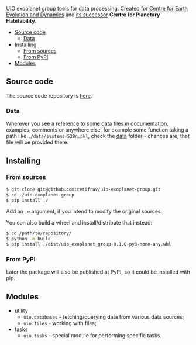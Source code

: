 UIO exoplanet group tools for data processing. Created for [Centre for Earth Evolution and Dynamics](https://www.mn.uio.no/ceed/) and [its successor](https://mn.uio.no/ceed/english/about/news-and-events/research-in-media/new-ceo-centre-phab.html) **Centre for Planetary Habitability**.

<!-- MarkdownTOC -->

- [Source code](#source-code)
    - [Data](#data)
- [Installing](#installing)
    - [From sources](#from-sources)
    - [From PyPI](#from-pypi)
- [Modules](#modules)

<!-- /MarkdownTOC -->

## Source code

The source code repository is [here](https://github.com/retifrav/uio-exoplanet-group).

### Data

Wherever you see a reference to some data files in documentation, examples, comments or anywhere else, for example some function taking a path like `./data/systems-528n.pkl`, check the [data](https://github.com/retifrav/uio-exoplanet-group/tree/master/data) folder - chances are, that file will be provided there.

## Installing

### From sources

``` sh
$ git clone git@github.com:retifrav/uio-exoplanet-group.git
$ cd ./uio-exoplanet-group
$ pip install ./
```

Add an `-e` argument, if you intend to modify the original sources.

You can also build a wheel and install/distribute that instead:

``` sh
$ cd /path/to/repository/
$ python -m build
$ pip install ./dist/uio_exoplanet_group-0.1.0-py3-none-any.whl
```

### From PyPI

Later the package will also be published at PyPI, so it could be installed with pip.

## Modules

- utility
    + `uio.databases` - fetching/querying data from various data sources;
    + `uio.files` - working with files;
- tasks
    + `uio.tasks` - special module for performing specific tasks.
